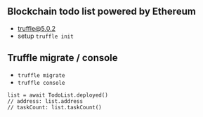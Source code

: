 ## Blockchain todo list powered by Ethereum

- truffle@5.0.2
- setup `truffle init`

## Truffle migrate / console
- `truffle migrate`
- `truffle console`

```
list = await TodoList.deployed()
// address: list.address
// taskCount: list.taskCount()
```